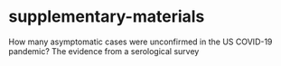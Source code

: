 # supplementary-materials
How many asymptomatic cases were unconfirmed in the US COVID-19 pandemic? The evidence from a serological survey
